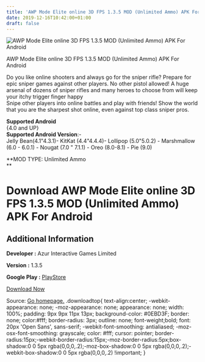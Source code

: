 ```yaml
---
title: 'AWP Mode Elite online 3D FPS 1.3.5 MOD (Unlimited Ammo) APK For Android'
date: 2019-12-16T10:42:00+01:00
draft: false
---
```


![AWP Mode Elite online 3D FPS 1.3.5 MOD (Unlimited Ammo) APK For Android](https://i0.wp.com/apkhome.net/wp-content/uploads/2019/12/AWP-Mode-Elite-online-3D-FPS-1.3.5-MOD-Unlimited-Ammo.jpg "AWP Mode Elite online 3D FPS 1.3.5 MOD (Unlimited Ammo) APK For Android")

  

AWP Mode Elite online 3D FPS 1.3.5 MOD (Unlimited Ammo) APK For Android

Do you like online shooters and always go for the sniper rifle? Prepare for epic sniper games against other players. No other pistol allowed! A huge arsenal of dozens of sniper rifles and many heroes to choose from will keep your itchy trigger finger happy  
Snipe other players into online battles and play with friends! Show the world that you are the sharpest shot online, even against top class sniper pros.

**Supported Android**  
{4.0 and UP}  
**Supported Android Version**:-  
Jelly Bean(4.1"4.3.1)- KitKat (4.4"4.4.4)- Lollipop (5.0"5.0.2) - Marshmallow (6.0 - 6.0.1) - Nougat (7.0 " 7.1.1) - Oreo (8.0-8.1) - Pie (9.0)

**MOD TYPE: Unlimited Ammo  
**

Download AWP Mode Elite online 3D FPS 1.3.5 MOD (Unlimited Ammo) APK For Android
================================================================================

Additional Information
----------------------

**Developer :** Azur Interactive Games Limited

**Version :** 1.3.5

**Google Play :** [PlayStore](https://play.google.com/store/apps/details?id=com.alphainteractive.sniperawpshooter)

  

[Download Now](https://store4app.co/post/awp-mode-elite-online-3d-fps-1-3-5-mod-unlimited-ammo-apk-for-android_1576488374)

  
Source: [Go homepage.](https://store4app.co/post/awp-mode-elite-online-3d-fps-1-3-5-mod-unlimited-ammo-apk-for-android_1576488374) .downloadtop{ text-align:center; -webkit-appearance: none; -moz-appearance: none; appearance: none; width: 100%; padding: 9px 9px 11px 13px; background-color: #0EBD3F; border: none; color:#fff; border-radius: 3px; outline: none; font-weight;bold; font: 20px 'Open Sans', sans-serif; -webkit-font-smoothing: antialiased; -moz-osx-font-smoothing: grayscale; color: #fff; cursor: pointer; border-radius:15px;-webkit-border-radius:15px;-moz-border-radius:5px;box-shadow:0 0 5px rgba(0,0,0,.2);-moz-box-shadow:0 0 5px rgba(0,0,0,.2);-webkit-box-shadow:0 0 5px rgba(0,0,0,.2) !important; }